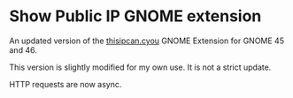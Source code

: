# Show Public IP GNOME extension
An updated version of the [thisipcan.cyou](https://github.com/cwittenberg/thisipcan.cyou) GNOME Extension for GNOME 45 and 46.

This version is slightly modified for my own use. It is not a strict update.

HTTP requests are now async.
